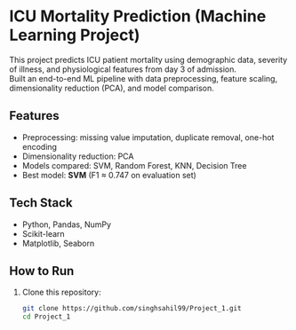 # ICU Mortality Prediction (Machine Learning Project)

This project predicts ICU patient mortality using demographic data, severity of illness, and physiological features from day 3 of admission.  
Built an end-to-end ML pipeline with data preprocessing, feature scaling, dimensionality reduction (PCA), and model comparison.

## Features
- Preprocessing: missing value imputation, duplicate removal, one-hot encoding
- Dimensionality reduction: PCA
- Models compared: SVM, Random Forest, KNN, Decision Tree
- Best model: **SVM** (F1 ≈ 0.747 on evaluation set)

## Tech Stack
- Python, Pandas, NumPy
- Scikit-learn
- Matplotlib, Seaborn

## How to Run
1. Clone this repository:
   ```bash
   git clone https://github.com/singhsahil99/Project_1.git
   cd Project_1


